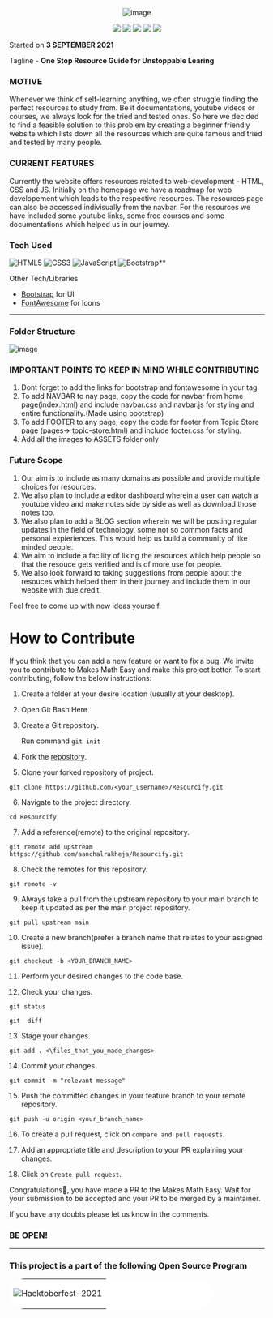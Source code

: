 <div align="center">
	
![image](https://user-images.githubusercontent.com/68388581/136546904-60d29684-018c-4d88-b7ee-3e15560b1904.png)
	
<a href="https://github.com/aanchalrakheja/Resourcify"><img src="https://badges.frapsoft.com/os/v1/open-source.svg?v=103"></a>
<a href="https://github.com/aanchalrakheja/Resourcify"><img src="https://img.shields.io/badge/Built%20by-developers%20%3C%2F%3E-0059b3"></a>
<a href="https://github.com/aanchalrakheja/Resourcify"><img src="https://img.shields.io/static/v1.svg?label=Contributions&message=Welcome&color=yellow"></a>
<a href="https://github.com/aanchalrakheja"><img src="https://img.shields.io/badge/Maintained%3F-yes-brightgreen.svg?v=103"></a>
<a href="https://github.com/aanchalrakheja/Resourcify/blob/main/LICENSE"><img src="https://img.shields.io/badge/license-MIT-blue.svg?v=103"></a>

</div>

Started on **3 SEPTEMBER 2021**

Tagline - **One Stop Resource Guide for Unstoppable Learing**

### MOTIVE
Whenever we think of self-learning anything, we often struggle finding the perfect resources to study from. Be it documentations, youtube videos or courses, we always look for the tried and tested ones.
So here we decided to find a feasible solution to this problem by creating a beginner friendly website which lists down all the resources which are quite famous and tried and tested by many people.

### CURRENT FEATURES
Currently the website offers resources related to web-development - HTML, CSS and JS.
Initially on the homepage we have a roadmap for web developement which leads to the respective resources. 
The resources page can also be accessed indivisually from the navbar.
For the resources we have included some youtube links, some free courses and some documentations which helped us in our journey.

### Tech Used

<img alt="HTML5" src="https://img.shields.io/badge/html5%20-%23E34F26.svg?&style=for-the-badge&logo=html5&logoColor=white"/> <img alt="CSS3" src="https://img.shields.io/badge/css3%20-%231572B6.svg?&style=for-the-badge&logo=css3&logoColor=white"/> <img alt="JavaScript" src="https://img.shields.io/badge/javascript%20-%23323330.svg?&style=for-the-badge&logo=javascript&logoColor=%23F7DF1E"/> <img alt="Bootstrap**" src="https://img.shields.io/badge/bootstrap%20-%23563D7C.svg?&style=for-the-badge&logo=bootstrap&logoColor=white"/> 



Other Tech/Libraries

- [Bootstrap](https://getbootstrap.com/docs/4.4/getting-started/introduction/) for UI
- [FontAwesome](https://fontawesome.com/) for Icons

---
### Folder Structure

![image](https://user-images.githubusercontent.com/68388581/136647197-32575e24-de96-4be4-9413-bcd4296d9025.png)

### IMPORTANT POINTS TO KEEP IN MIND WHILE CONTRIBUTING
1) Dont forget to add the links for bootstrap and fontawesome in your <head> tag.
2) To add NAVBAR to nay page, copy the code for navbar from home page(index.html) and include navbar.css and navbar.js for styling and entire functionality.(Made using bootstrap)
3) To add FOOTER to any page, copy the code for footer from Topic Store page (pages-> topic-store.html) and include footer.css for styling.
4) Add all the images to ASSETS folder only
	

### Future Scope

1) Our aim is to include as many domains as possible and provide multiple choices for resources.
2) We also plan to include a editor dashboard wherein a user can watch a youtube video and make notes side by side as well as download those notes too.
3) We also plan to add a BLOG section wherein we will be posting regular updates in the field of technology, some not so common facts and personal expieriences. This would help us build a community of like minded people.
4) We aim to include a facility of liking the resources which help people so that the resouce gets verified and is of more use for people.
5) We also look forward to taking suggestions from people about the resouces which helped them in their journey and include them in our website with due credit.


Feel free to come up with new ideas yourself.

# How to Contribute

If you think that you can add a new feature or want to fix a bug. We invite you to contribute to Makes Math Easy and make this project better. To start contributing, follow the below instructions:

1. Create a folder at your desire location (usually at your desktop).

2. Open Git Bash Here

3. Create a Git repository.

   Run command `git init`

4. Fork the [repository](https://github.com/aanchalrakheja/Resourcify).

5. Clone your forked repository of project.

```git clone
git clone https://github.com/<your_username>/Resourcify.git
```

6. Navigate to the project directory.

```
cd Resourcify
```

7. Add a reference(remote) to the original repository.

```
git remote add upstream https://github.com/aanchalrakheja/Resourcify.git
```

8. Check the remotes for this repository.

```
git remote -v
```

9. Always take a pull from the upstream repository to your main branch to keep it updated as per the main project repository.

```
git pull upstream main
```

10. Create a new branch(prefer a branch name that relates to your assigned issue).

```
git checkout -b <YOUR_BRANCH_NAME>
```

11. Perform your desired changes to the code base.

12. Check your changes.

```
git status
```

```
git  diff
```

13. Stage your changes.

```
git add . <\files_that_you_made_changes>
```

14. Commit your changes.

```
git commit -m "relevant message"
```

15. Push the committed changes in your feature branch to your remote repository.

```
git push -u origin <your_branch_name>
```

16. To create a pull request, click on `compare and pull requests`.

17. Add an appropriate title and description to your PR explaining your changes.

18. Click on `Create pull request`.

Congratulations🎉, you have made a PR to the Makes Math Easy.
Wait for your submission to be accepted and your PR to be merged by a maintainer.

If you have any doubts please let us know in the comments.

### BE OPEN!

---

### This project is a part of the following Open Source Program
<table style="width:80%;background-color:white;border-radius:30px;">
<tr>
  <td>

  ![Hacktoberfest-2021](https://user-images.githubusercontent.com/60106112/135565291-3c98348f-36f8-4b9a-b7b4-e365c72718d2.png)
  </td>
  </tr>
</table>



